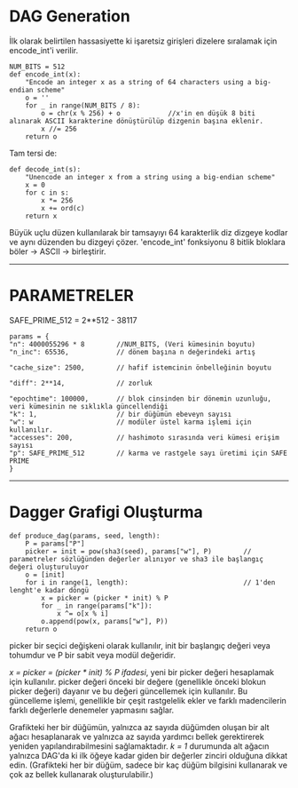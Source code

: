 # DAG Generation 
İlk olarak belirtilen hassasiyette ki işaretsiz girişleri dizelere sıralamak için encode_int'i verilir.

```
NUM_BITS = 512
def encode_int(x):
    "Encode an integer x as a string of 64 characters using a big-endian scheme"
    o = ''
    for _ in range(NUM_BITS / 8):
        o = chr(x % 256) + o            //x'in en düşük 8 biti alınarak ASCII karakterine dönüştürülüp dizgenin başına eklenir.
        x //= 256
    return o
```

Tam tersi de: 
```
def decode_int(s):
    "Unencode an integer x from a string using a big-endian scheme"
    x = 0
    for c in s:
        x *= 256
        x += ord(c)
    return x
```

Büyük uçlu düzen kullanılarak bir tamsayıyı 64 karakterlik diz dizgeye kodlar ve aynı düzenden bu dizgeyi çözer. 
'encode_int' fonksiyonu 8 bitlik bloklara böler -> ASCII -> birleştirir.

___

# PARAMETRELER 

SAFE_PRIME_512 = 2**512 - 38117 

```
params = {
"n": 4000055296 * 8        //NUM_BITS, (Veri kümesinin boyutu)
"n_inc": 65536,            // dönem başına n değerindeki artış

"cache_size": 2500,        // hafif istemcinin önbelleğinin boyutu

"diff": 2**14,             // zorluk

"epochtime": 100000,       // blok cinsinden bir dönemin uzunluğu, veri kümesinin ne sıklıkla güncellendiği
"k": 1,                    // bir düğümün ebeveyn sayısı
"w": w                     // modüler üstel karma işlemi için kullanılır.
"accesses": 200,           // hashimoto sırasında veri kümesi erişim sayısı
"p": SAFE_PRIME_512        // karma ve rastgele sayı üretimi için SAFE PRIME
}
```

___

# Dagger Grafigi Oluşturma

```
def produce_dag(params, seed, length):
    P = params["P"]
    picker = init = pow(sha3(seed), params["w"], P)        // parametreler sözlüğünden değerler alınıyor ve sha3 ile başlangıç değeri oluşturuluyor
    o = [init]
    for i in range(1, length):                             // 1'den lenght'e kadar döngü
        x = picker = (picker * init) % P                   
        for _ in range(params["k"]):
            x ^= o[x % i]
        o.append(pow(x, params["w"], P))
    return o
```

 picker bir seçici değişkeni olarak kullanılır, init bir başlangıç değeri veya tohumdur ve P bir sabit veya modül değeridir.

*x = picker = (picker * init) % P ifadesi*, yeni bir picker değeri hesaplamak için kullanılır. picker değeri önceki bir değere (genellikle önceki blokun picker değeri) dayanır ve bu değeri güncellemek için kullanılır. Bu güncelleme işlemi, genellikle bir çeşit rastgelelik ekler ve farklı madencilerin farklı değerlerle denemeler yapmasını sağlar.

Grafikteki her bir düğümün, yalnızca az sayıda düğümden oluşan bir alt ağacı hesaplanarak ve yalnızca az sayıda yardımcı bellek gerektirerek yeniden yapılandırabilmesini sağlamaktadır. *k = 1* durumunda alt ağacın yalnızca DAG'da ki ilk öğeye kadar giden bir değerler zinciri olduğuna dikkat edin. (Grafikteki her bir düğüm, sadece bir kaç düğüm bilgisini kullanarak ve çok az bellek kullanarak oluşturulabilir.) 
